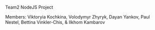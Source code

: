 Team2 NodeJS Project

Members:
Viktoryia Kochkina,
Volodymyr Zhyryk,
Dayan Yankov,
Paul Nestel,
Bettina Vinkler-Chis, &
Ilkhom Kambarov

 
